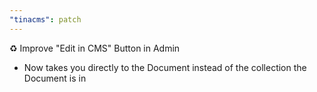 ```yaml
---
"tinacms": patch
---
```


♻️ Improve "Edit in CMS" Button in Admin
  - Now takes you directly to the Document instead of the collection the Document is in
